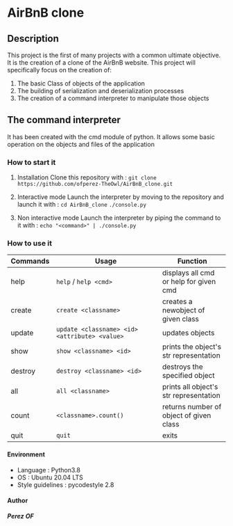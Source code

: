 # **AirBnB clone**

## **Description**
This project is the first of many projects with a common ultimate objective.
It is the creation of a clone of the AirBnB website.
This project will specifically focus on the creation of:
1. The basic Class of objects of the application
2. The building of serialization and deserialization processes
3. The creation of a command interpreter to manipulate those objects

## **The command interpreter**
It has been created with the cmd module of python.
It allows some basic operation on the objects and files of the application

###	**How to start it**
1. Installation
Clone this repository with : `git clone https://github.com/ofperez-TheOwl/AirBnB_clone.git`

2. Interactive mode
Launch the interpreter by moving to the repository and launch it with :
`cd AirBnB_clone`
`./console.py`

3. Non interactive mode
Launch the interpreter by piping the command to it with :
`echo "<command>" | ./console.py`

###	**How to use it**

|**Commands**	|	**Usage**	|	**Function**			|
|---------------|-----------------------|---------------------------------------|
|help		|`help` / `help <cmd>`	|displays all cmd or help for given cmd	|
|create		|`create <classname>`	|creates a newobject of given class	|
|update		|`update <classname> <id> 									<attribute> <value>` 	|updates objects 			|
|show		|`show <classname> <id>`|prints the object's str representation	|
|destroy	|`destroy <classname> <id>`|destroys the specified object	|
|all		|`all <classname>`	|prints all object's str representation	|
|count		|`<classname>.count()`	|returns number of object of given class|
|quit		|`quit`			|exits					|

####	**Environment**
- Language : Python3.8
- OS : Ubuntu 20.04 LTS
- Style guidelines : pycodestyle 2.8
####	**Author**
***Perez OF***
